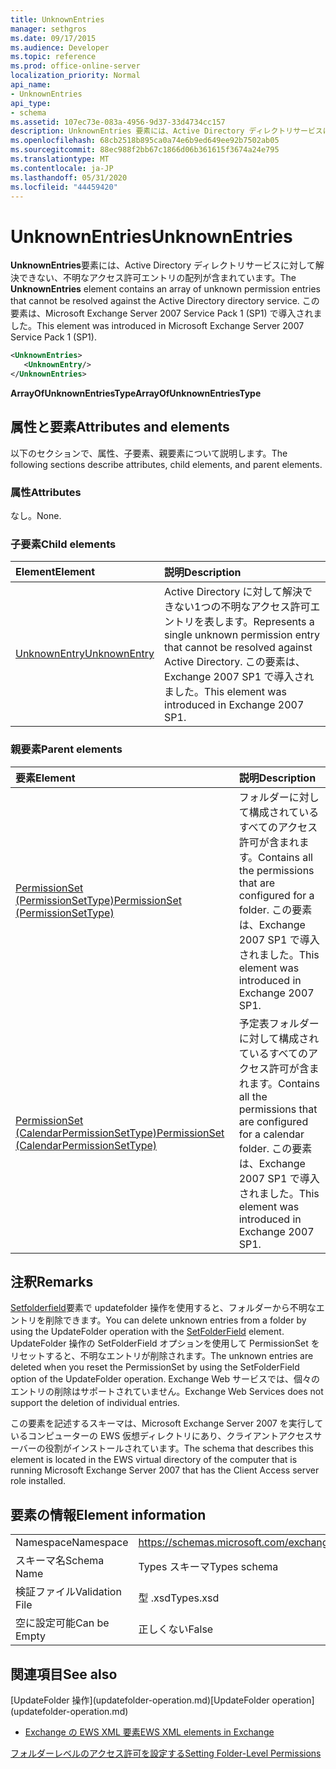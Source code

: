 ```yaml
---
title: UnknownEntries
manager: sethgros
ms.date: 09/17/2015
ms.audience: Developer
ms.topic: reference
ms.prod: office-online-server
localization_priority: Normal
api_name:
- UnknownEntries
api_type:
- schema
ms.assetid: 107ec73e-083a-4956-9d37-33d4734cc157
description: UnknownEntries 要素には、Active Directory ディレクトリサービスに対して解決できない、不明なアクセス許可エントリの配列が含まれています。 この要素は、Microsoft Exchange Server 2007 Service Pack 1 (SP1) で導入されました。
ms.openlocfilehash: 68cb2518b895ca0a74e6b9ed649ee92b7502ab05
ms.sourcegitcommit: 88ec988f2bb67c1866d06b361615f3674a24e795
ms.translationtype: MT
ms.contentlocale: ja-JP
ms.lasthandoff: 05/31/2020
ms.locfileid: "44459420"
---
```

# <a name="unknownentries"></a><span data-ttu-id="04539-104">UnknownEntries</span><span class="sxs-lookup"><span data-stu-id="04539-104">UnknownEntries</span></span>

<span data-ttu-id="04539-105">**UnknownEntries**要素には、Active Directory ディレクトリサービスに対して解決できない、不明なアクセス許可エントリの配列が含まれています。</span><span class="sxs-lookup"><span data-stu-id="04539-105">The **UnknownEntries** element contains an array of unknown permission entries that cannot be resolved against the Active Directory directory service.</span></span> <span data-ttu-id="04539-106">この要素は、Microsoft Exchange Server 2007 Service Pack 1 (SP1) で導入されました。</span><span class="sxs-lookup"><span data-stu-id="04539-106">This element was introduced in Microsoft Exchange Server 2007 Service Pack 1 (SP1).</span></span> 
  
```xml
<UnknownEntries>
   <UnknownEntry/>
</UnknownEntries>
```

 <span data-ttu-id="04539-107">**ArrayOfUnknownEntriesType**</span><span class="sxs-lookup"><span data-stu-id="04539-107">**ArrayOfUnknownEntriesType**</span></span>
## <a name="attributes-and-elements"></a><span data-ttu-id="04539-108">属性と要素</span><span class="sxs-lookup"><span data-stu-id="04539-108">Attributes and elements</span></span>

<span data-ttu-id="04539-109">以下のセクションで、属性、子要素、親要素について説明します。</span><span class="sxs-lookup"><span data-stu-id="04539-109">The following sections describe attributes, child elements, and parent elements.</span></span>
  
### <a name="attributes"></a><span data-ttu-id="04539-110">属性</span><span class="sxs-lookup"><span data-stu-id="04539-110">Attributes</span></span>

<span data-ttu-id="04539-111">なし。</span><span class="sxs-lookup"><span data-stu-id="04539-111">None.</span></span>
  
### <a name="child-elements"></a><span data-ttu-id="04539-112">子要素</span><span class="sxs-lookup"><span data-stu-id="04539-112">Child elements</span></span>

|<span data-ttu-id="04539-113">**Element**</span><span class="sxs-lookup"><span data-stu-id="04539-113">**Element**</span></span>|<span data-ttu-id="04539-114">**説明**</span><span class="sxs-lookup"><span data-stu-id="04539-114">**Description**</span></span>|
|:-----|:-----|
|[<span data-ttu-id="04539-115">UnknownEntry</span><span class="sxs-lookup"><span data-stu-id="04539-115">UnknownEntry</span></span>](unknownentry.md) <br/> |<span data-ttu-id="04539-116">Active Directory に対して解決できない1つの不明なアクセス許可エントリを表します。</span><span class="sxs-lookup"><span data-stu-id="04539-116">Represents a single unknown permission entry that cannot be resolved against Active Directory.</span></span> <span data-ttu-id="04539-117">この要素は、Exchange 2007 SP1 で導入されました。</span><span class="sxs-lookup"><span data-stu-id="04539-117">This element was introduced in Exchange 2007 SP1.</span></span>  <br/> |
   
### <a name="parent-elements"></a><span data-ttu-id="04539-118">親要素</span><span class="sxs-lookup"><span data-stu-id="04539-118">Parent elements</span></span>

|<span data-ttu-id="04539-119">**要素**</span><span class="sxs-lookup"><span data-stu-id="04539-119">**Element**</span></span>|<span data-ttu-id="04539-120">**説明**</span><span class="sxs-lookup"><span data-stu-id="04539-120">**Description**</span></span>|
|:-----|:-----|
|[<span data-ttu-id="04539-121">PermissionSet (PermissionSetType)</span><span class="sxs-lookup"><span data-stu-id="04539-121">PermissionSet (PermissionSetType)</span></span>](permissionset-permissionsettype.md) <br/> |<span data-ttu-id="04539-122">フォルダーに対して構成されているすべてのアクセス許可が含まれます。</span><span class="sxs-lookup"><span data-stu-id="04539-122">Contains all the permissions that are configured for a folder.</span></span> <span data-ttu-id="04539-123">この要素は、Exchange 2007 SP1 で導入されました。</span><span class="sxs-lookup"><span data-stu-id="04539-123">This element was introduced in Exchange 2007 SP1.</span></span>  <br/> |
|[<span data-ttu-id="04539-124">PermissionSet (CalendarPermissionSetType)</span><span class="sxs-lookup"><span data-stu-id="04539-124">PermissionSet (CalendarPermissionSetType)</span></span>](permissionset-calendarpermissionsettype.md) <br/> |<span data-ttu-id="04539-125">予定表フォルダーに対して構成されているすべてのアクセス許可が含まれます。</span><span class="sxs-lookup"><span data-stu-id="04539-125">Contains all the permissions that are configured for a calendar folder.</span></span> <span data-ttu-id="04539-126">この要素は、Exchange 2007 SP1 で導入されました。</span><span class="sxs-lookup"><span data-stu-id="04539-126">This element was introduced in Exchange 2007 SP1.</span></span>  <br/> |
   
## <a name="remarks"></a><span data-ttu-id="04539-127">注釈</span><span class="sxs-lookup"><span data-stu-id="04539-127">Remarks</span></span>

<span data-ttu-id="04539-128">[Setfolderfield](setfolderfield.md)要素で updatefolder 操作を使用すると、フォルダーから不明なエントリを削除できます。</span><span class="sxs-lookup"><span data-stu-id="04539-128">You can delete unknown entries from a folder by using the UpdateFolder operation with the [SetFolderField](setfolderfield.md) element.</span></span> <span data-ttu-id="04539-129">UpdateFolder 操作の SetFolderField オプションを使用して PermissionSet をリセットすると、不明なエントリが削除されます。</span><span class="sxs-lookup"><span data-stu-id="04539-129">The unknown entries are deleted when you reset the PermissionSet by using the SetFolderField option of the UpdateFolder operation.</span></span> <span data-ttu-id="04539-130">Exchange Web サービスでは、個々のエントリの削除はサポートされていません。</span><span class="sxs-lookup"><span data-stu-id="04539-130">Exchange Web Services does not support the deletion of individual entries.</span></span> 
  
<span data-ttu-id="04539-131">この要素を記述するスキーマは、Microsoft Exchange Server 2007 を実行しているコンピューターの EWS 仮想ディレクトリにあり、クライアントアクセスサーバーの役割がインストールされています。</span><span class="sxs-lookup"><span data-stu-id="04539-131">The schema that describes this element is located in the EWS virtual directory of the computer that is running Microsoft Exchange Server 2007 that has the Client Access server role installed.</span></span>
  
## <a name="element-information"></a><span data-ttu-id="04539-132">要素の情報</span><span class="sxs-lookup"><span data-stu-id="04539-132">Element information</span></span>

|||
|:-----|:-----|
|<span data-ttu-id="04539-133">Namespace</span><span class="sxs-lookup"><span data-stu-id="04539-133">Namespace</span></span>  <br/> |https://schemas.microsoft.com/exchange/services/2006/types  <br/> |
|<span data-ttu-id="04539-134">スキーマ名</span><span class="sxs-lookup"><span data-stu-id="04539-134">Schema Name</span></span>  <br/> |<span data-ttu-id="04539-135">Types スキーマ</span><span class="sxs-lookup"><span data-stu-id="04539-135">Types schema</span></span>  <br/> |
|<span data-ttu-id="04539-136">検証ファイル</span><span class="sxs-lookup"><span data-stu-id="04539-136">Validation File</span></span>  <br/> |<span data-ttu-id="04539-137">型 .xsd</span><span class="sxs-lookup"><span data-stu-id="04539-137">Types.xsd</span></span>  <br/> |
|<span data-ttu-id="04539-138">空に設定可能</span><span class="sxs-lookup"><span data-stu-id="04539-138">Can be Empty</span></span>  <br/> |<span data-ttu-id="04539-139">正しくない</span><span class="sxs-lookup"><span data-stu-id="04539-139">False</span></span>  <br/> |
   
## <a name="see-also"></a><span data-ttu-id="04539-140">関連項目</span><span class="sxs-lookup"><span data-stu-id="04539-140">See also</span></span>



<span data-ttu-id="04539-141">
  [UpdateFolder 操作](updatefolder-operation.md)</span><span class="sxs-lookup"><span data-stu-id="04539-141">[UpdateFolder operation](updatefolder-operation.md)</span></span>


- [<span data-ttu-id="04539-142">Exchange の EWS XML 要素</span><span class="sxs-lookup"><span data-stu-id="04539-142">EWS XML elements in Exchange</span></span>](ews-xml-elements-in-exchange.md)


[<span data-ttu-id="04539-143">フォルダーレベルのアクセス許可を設定する</span><span class="sxs-lookup"><span data-stu-id="04539-143">Setting Folder-Level Permissions</span></span>](https://msdn.microsoft.com/library/c7530e86-5112-401c-b10a-9c054ae59f07%28Office.15%29.aspx)

